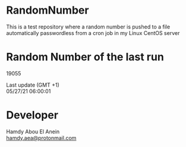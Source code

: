 # RandomNumber    
This is a test repository where a random number is pushed to a file automatically passwordless from a cron job in my Linux CentOS server    
# Random Number of the last run   
19055
      
Last update (GMT +1)    
05/27/21 06:00:01
# Developer    
Hamdy Abou El Anein   
hamdy.aea@protonmail.com
